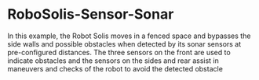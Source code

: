 # RoboSolis-Sensor-Sonar

In this example, the Robot Solis moves in a fenced space and bypasses the side walls and possible obstacles when detected by its sonar sensors at pre-configured distances.
The three sensors on the front are used to indicate obstacles and the sensors on the sides and rear assist in maneuvers and checks of the robot to avoid the detected obstacle
